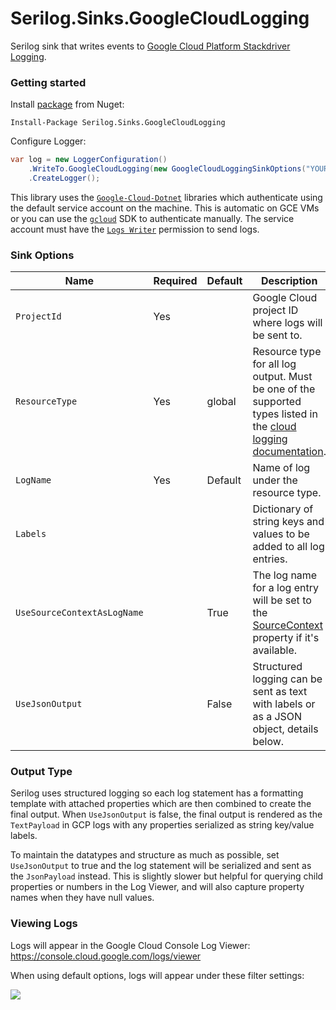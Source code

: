 # Serilog.Sinks.GoogleCloudLogging

Serilog sink that writes events to [Google Cloud Platform Stackdriver Logging](https://cloud.google.com/logging/).

### Getting started

Install [package](https://www.nuget.org/packages/Serilog.Sinks.GoogleCloudLogging/) from Nuget:

```
Install-Package Serilog.Sinks.GoogleCloudLogging
```

Configure Logger:

```csharp
var log = new LoggerConfiguration()
    .WriteTo.GoogleCloudLogging(new GoogleCloudLoggingSinkOptions("YOUR_PROJECT_ID"))
    .CreateLogger();
```

This library uses the [`Google-Cloud-Dotnet`](https://googlecloudplatform.github.io/google-cloud-dotnet/) libraries which authenticate using the default service account on the machine. This is automatic on GCE VMs or you can use the [`gcloud`](https://cloud.google.com/sdk/) SDK to authenticate manually. The service account must have the [`Logs Writer`](https://cloud.google.com/logging/docs/access-control) permission to send logs.

### Sink Options

Name | Required | Default | Description
---- | -------- | ------- | -----------
`ProjectId` | Yes | | Google Cloud project ID where logs will be sent to. 
`ResourceType` | Yes | global | Resource type for all log output. Must be one of the supported types listed in the  [cloud logging documentation](https://cloud.google.com/logging/docs/api/v2/resource-list).
`LogName` | Yes | Default | Name of log under the resource type.
`Labels` | | | Dictionary of string keys and values to be added to all log entries.
`UseSourceContextAsLogName` | | True | The log name for a log entry will be set to the [SourceContext](https://github.com/serilog/serilog/wiki/Writing-Log-Events#source-contexts) property if it's available.
`UseJsonOutput` | | False | Structured logging can be sent as text with labels or as a JSON object, details below.

### Output Type

Serilog uses structured logging so each log statement has a formatting template with attached properties which are then combined to create the final output. When `UseJsonOutput` is false, the final output is rendered as the `TextPayload` in GCP logs with any properties serialized as string key/value labels.

To maintain the datatypes and structure as much as possible, set `UseJsonOutput` to true and the log statement will be serialized and sent as the `JsonPayload` instead. This is slightly slower but helpful for querying child properties or numbers in the Log Viewer, and will also capture property names when they have null values.

### Viewing Logs

Logs will appear in the Google Cloud Console Log Viewer: https://console.cloud.google.com/logs/viewer

When using default options, logs will appear under these filter settings:

![](https://i.imgur.com/azT3uDE.png)
